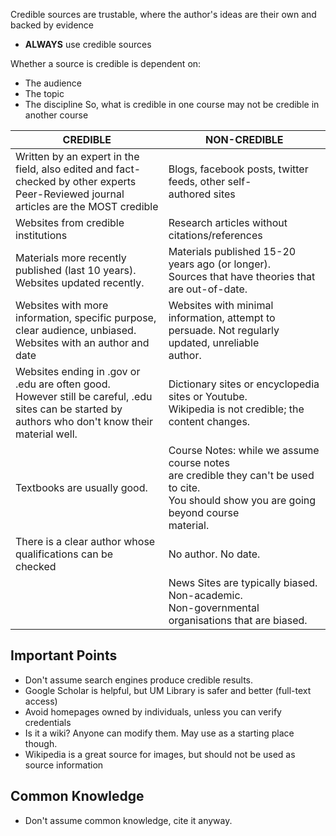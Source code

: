 Credible sources are trustable, where the author's ideas are their own and backed by evidence
- **ALWAYS** use credible sources 

Whether a source is credible is dependent on:
- The audience
- The topic
- The discipline
So, what is credible in one course may not be credible in another course

| **CREDIBLE** | **NON-CREDIBLE** |
| ---- | ---- |
| Written by an expert in the field, also edited and fact-<br>checked by other experts<br>Peer-Reviewed journal articles are the MOST credible | Blogs, facebook posts, twitter feeds, other self-<br>authored sites |
| Websites from credible institutions | Research articles without citations/references |
| Materials more recently published (last 10 years).<br>Websites updated recently. | Materials published 15-20 years ago (or longer).<br>Sources that have theories that are out-of-date. |
| Websites with more information, specific purpose, <br>clear audience, unbiased.<br>Websites with an author and date | Websites with minimal information, attempt to<br>persuade. Not regularly updated, unreliable<br>author. |
| Websites ending in .gov or .edu are often good.<br>However still be careful, .edu sites can be started by<br>authors who don't know their material well. | Dictionary sites or encyclopedia sites or Youtube.<br>Wikipedia is not credible; the content changes. |
| Textbooks are usually good. | Course Notes: while we assume course notes<br>are credible they can't be used to cite.<br>You should show you are going beyond course<br>material. |
| There is a clear author whose qualifications can be <br>checked | No author. No date. |
|  | News Sites are typically biased. Non-academic.<br>Non-governmental organisations that are biased. |

## Important Points
- Don't assume search engines produce credible results.
- Google Scholar is helpful, but UM Library is safer and better (full-text access)
- Avoid homepages owned by individuals, unless you can verify credentials
- Is it a wiki? Anyone can modify them. May use as a starting place though.
- Wikipedia is a great source for images, but should not be used as source information

## Common Knowledge
- Don't assume common knowledge, cite it anyway.